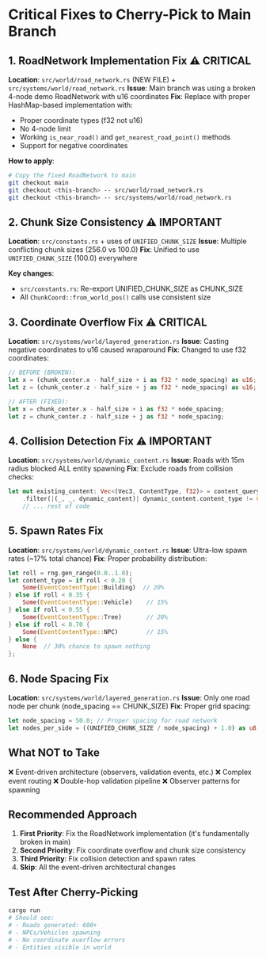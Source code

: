 # Critical Fixes to Cherry-Pick to Main Branch

## 1. RoadNetwork Implementation Fix ⚠️ CRITICAL
**Location**: `src/world/road_network.rs` (NEW FILE) + `src/systems/world/road_network.rs`
**Issue**: Main branch was using a broken 4-node demo RoadNetwork with u16 coordinates
**Fix**: Replace with proper HashMap-based implementation with:
- Proper coordinate types (f32 not u16)
- No 4-node limit
- Working `is_near_road()` and `get_nearest_road_point()` methods
- Support for negative coordinates

**How to apply**:
```bash
# Copy the fixed RoadNetwork to main
git checkout main
git checkout <this-branch> -- src/world/road_network.rs
git checkout <this-branch> -- src/systems/world/road_network.rs
```

## 2. Chunk Size Consistency ⚠️ IMPORTANT
**Location**: `src/constants.rs` + uses of `UNIFIED_CHUNK_SIZE`
**Issue**: Multiple conflicting chunk sizes (256.0 vs 100.0)
**Fix**: Unified to use `UNIFIED_CHUNK_SIZE` (100.0) everywhere

**Key changes**:
- `src/constants.rs`: Re-export UNIFIED_CHUNK_SIZE as CHUNK_SIZE
- All `ChunkCoord::from_world_pos()` calls use consistent size

## 3. Coordinate Overflow Fix ⚠️ CRITICAL
**Location**: `src/systems/world/layered_generation.rs`
**Issue**: Casting negative coordinates to u16 caused wraparound
**Fix**: Changed to use f32 coordinates:
```rust
// BEFORE (BROKEN):
let x = (chunk_center.x - half_size + i as f32 * node_spacing) as u16;
let z = (chunk_center.z - half_size + j as f32 * node_spacing) as u16;

// AFTER (FIXED):
let x = chunk_center.x - half_size + i as f32 * node_spacing;
let z = chunk_center.z - half_size + j as f32 * node_spacing;
```

## 4. Collision Detection Fix ⚠️ IMPORTANT
**Location**: `src/systems/world/dynamic_content.rs`
**Issue**: Roads with 15m radius blocked ALL entity spawning
**Fix**: Exclude roads from collision checks:
```rust
let mut existing_content: Vec<(Vec3, ContentType, f32)> = content_query.iter()
    .filter(|(_, _, dynamic_content)| dynamic_content.content_type != ContentType::Road)
    // ... rest of code
```

## 5. Spawn Rates Fix
**Location**: `src/systems/world/dynamic_content.rs`
**Issue**: Ultra-low spawn rates (~17% total chance)
**Fix**: Proper probability distribution:
```rust
let roll = rng.gen_range(0.0..1.0);
let content_type = if roll < 0.20 {
    Some(EventContentType::Building)  // 20%
} else if roll < 0.35 {
    Some(EventContentType::Vehicle)    // 15%
} else if roll < 0.55 {
    Some(EventContentType::Tree)       // 20%
} else if roll < 0.70 {
    Some(EventContentType::NPC)        // 15%
} else {
    None  // 30% chance to spawn nothing
};
```

## 6. Node Spacing Fix
**Location**: `src/systems/world/layered_generation.rs`
**Issue**: Only one road node per chunk (node_spacing == CHUNK_SIZE)
**Fix**: Proper grid spacing:
```rust
let node_spacing = 50.0; // Proper spacing for road network
let nodes_per_side = ((UNIFIED_CHUNK_SIZE / node_spacing) + 1.0) as u8;
```

## What NOT to Take

❌ Event-driven architecture (observers, validation events, etc.)
❌ Complex event routing
❌ Double-hop validation pipeline
❌ Observer patterns for spawning

## Recommended Approach

1. **First Priority**: Fix the RoadNetwork implementation (it's fundamentally broken in main)
2. **Second Priority**: Fix coordinate overflow and chunk size consistency
3. **Third Priority**: Fix collision detection and spawn rates
4. **Skip**: All the event-driven architectural changes

## Test After Cherry-Picking

```bash
cargo run
# Should see:
# - Roads generated: 600+
# - NPCs/Vehicles spawning
# - No coordinate overflow errors
# - Entities visible in world
```
